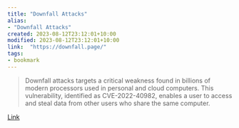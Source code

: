 ```yaml
---
title: "Downfall Attacks"
alias:
- "Downfall Attacks"
created: 2023-08-12T23:12:01+10:00
modified: 2023-08-12T23:12:01+10:00
link:  "https://downfall.page/"
tags:
- bookmark
---
```


> Downfall attacks targets a critical weakness found in billions of modern processors used in personal and cloud computers. This vulnerability, identified as CVE-2022-40982, enables a user to access and steal data from other users who share the same computer.

[Link](https://downfall.page/)

